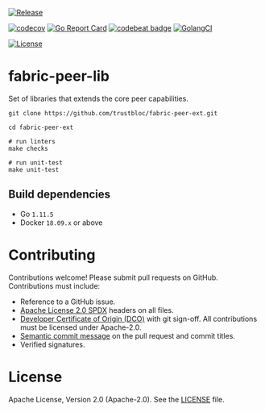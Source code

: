 [![Release](https://img.shields.io/github/release/trustbloc/fabric-peer-ext.svg?style=flat-square)](https://github.com/trustbloc/fabric-peer-ext/releases/latest)

[![codecov](https://codecov.io/gh/trustbloc/fabric-peer-ext/branch/master/graph/badge.svg)](https://codecov.io/gh/trustbloc/fabric-peer-ext)
[![Go Report Card](https://goreportcard.com/badge/github.com/trustbloc/fabric-peer-ext?style=flat-square)](https://goreportcard.com/report/github.com/trustbloc/fabric-peer-ext)
[![codebeat badge](https://codebeat.co/badges/fad74203-ae47-4acf-a0be-dc22696df874)](https://codebeat.co/projects/github-com-trustbloc-fabric-peer-ext-master)
[![GolangCI](https://golangci.com/badges/github.com/trustbloc/fabric-peer-ext.svg)](https://golangci.com/r/github.com/trustbloc/fabric-peer-ext)

[![License](https://img.shields.io/badge/License-Apache%202.0-blue.svg)](https://raw.githubusercontent.com/trustbloc/fabric-peer-ext/master/LICENSE)

# fabric-peer-lib
Set of libraries that extends the core peer capabilities.

```
git clone https://github.com/trustbloc/fabric-peer-ext.git

cd fabric-peer-ext

# run linters
make checks

# run unit-test
make unit-test
```

## Build dependencies

* Go `1.11.5`
* Docker `18.09.x` or above

# Contributing
Contributions welcome! Please submit pull requests on GitHub. Contributions must include:

* Reference to a GitHub issue.
* [Apache License 2.0 SPDX](https://spdx.org/licenses/Apache-2.0) headers on all files.
* [Developer Certificate of Origin (DCO)](https://developercertificate.org) with git sign-off. All contributions must be licensed under Apache-2.0.
* [Semantic commit message](https://conventionalcommits.org) on the pull request and commit titles.
* Verified signatures.

# License
Apache License, Version 2.0 (Apache-2.0). See the [LICENSE](LICENSE) file.
